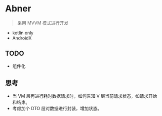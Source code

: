 # Abner

> 采用 MVVM 模式进行开发

- kotlin only
- AndroidX

## TODO
- 组件化

## 思考
- 当 VM 层再进行耗时数据请求时，如何告知 V 层当前请求状态，如请求开始和结束。
- 考虑加个 DTO 层对数据进行封装，增加状态。